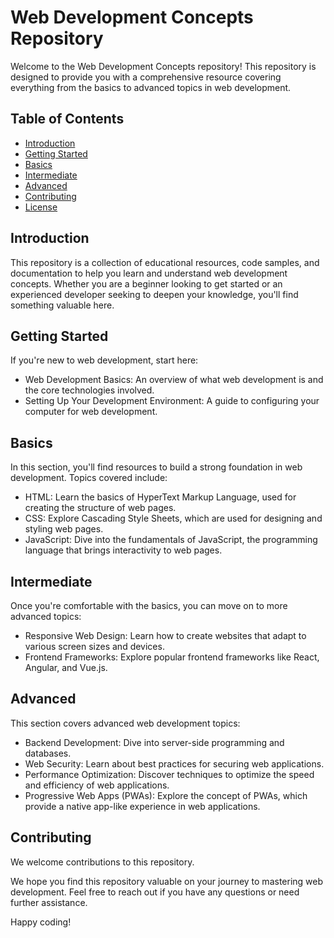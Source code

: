 # Web Development Concepts Repository

Welcome to the Web Development Concepts repository! This repository is designed to provide you with a comprehensive resource covering everything from the basics to advanced topics in web development.

## Table of Contents

- [Introduction](#introduction)
- [Getting Started](#getting-started)
- [Basics](#basics)
- [Intermediate](#intermediate)
- [Advanced](#advanced)
- [Contributing](#contributing)
- [License](#license)

## Introduction

This repository is a collection of educational resources, code samples, and documentation to help you learn and understand web development concepts. Whether you are a beginner looking to get started or an experienced developer seeking to deepen your knowledge, you'll find something valuable here.

## Getting Started

If you're new to web development, start here:

- Web Development Basics: An overview of what web development is and the core technologies involved.
- Setting Up Your Development Environment: A guide to configuring your computer for web development.

## Basics

In this section, you'll find resources to build a strong foundation in web development. Topics covered include:

- HTML: Learn the basics of HyperText Markup Language, used for creating the structure of web pages.
- CSS: Explore Cascading Style Sheets, which are used for designing and styling web pages.
- JavaScript: Dive into the fundamentals of JavaScript, the programming language that brings interactivity to web pages.

## Intermediate

Once you're comfortable with the basics, you can move on to more advanced topics:

- Responsive Web Design: Learn how to create websites that adapt to various screen sizes and devices.
- Frontend Frameworks: Explore popular frontend frameworks like React, Angular, and Vue.js.

## Advanced

This section covers advanced web development topics:

- Backend Development: Dive into server-side programming and databases.
- Web Security: Learn about best practices for securing web applications.
- Performance Optimization: Discover techniques to optimize the speed and efficiency of web applications.
- Progressive Web Apps (PWAs): Explore the concept of PWAs, which provide a native app-like experience in web applications.

## Contributing

We welcome contributions to this repository. 


We hope you find this repository valuable on your journey to mastering web development. Feel free to reach out if you have any questions or need further assistance.

Happy coding!
